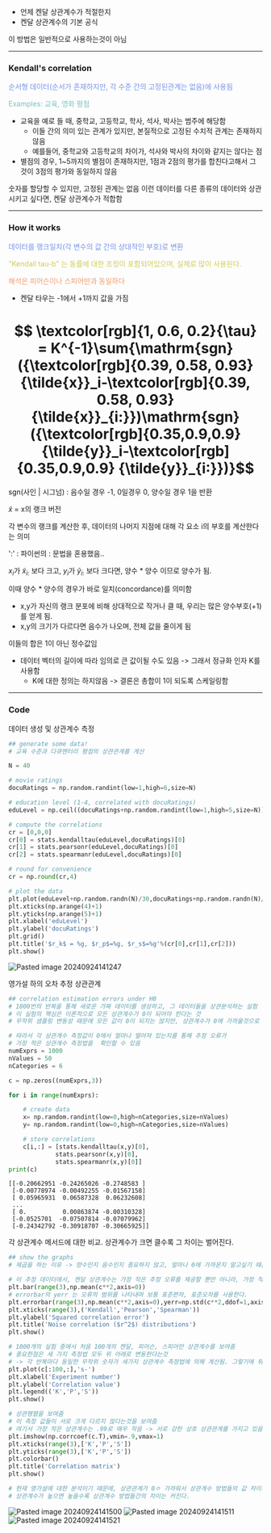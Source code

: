 - 언제 켄달 상관계수가 적절한지
- 켄달 상관계수의 기본 공식

이 방법은 일반적으로 사용하는것이 아님

---
### Kendall's correlation

<span style="color:rgb(118, 147, 234)">순서형 데이터(순서가 존재하지만, 각 수준 간의 고정된관계는 없음)에 사용됨</span>

<span style="color:rgb(116, 195, 194)">Examples: 교육, 영화 평점</span>
- 교육을 예로 들 때, 중학교, 고등학교, 학사, 석사, 박사는 범주에 해당함
	- 이들 간의 의미 있는 관계가 있지만, 본질적으로 고정된 수치적 관계는 존재하지 않음
	- 예를들어, 중학교와 고등학교의 차이가, 석사와 박사의 차이와 같지는 않다는 점
- 별점의 경우, 1~5까지의 별점이 존재하지만, 1점과 2점의 평가를 합친다고해서 그것이 3점의 평가와 동일하지 않음

숫자를 할당할 수 있지만, 고정된 관계는 없음
이런 데이터를 다른 종류의 데이터와 상관시키고 싶다면, 켄달 상관계수가 적합함

---
### How it works

<span style="color:rgb(118, 147, 234)">데이터를 랭크일치(각 변수의 값 간의 상대적인 부호)로 변환</span>

<span style="color:rgb(205, 205, 81)">"Kendall tau-b" 는 동률에 대한 조정이 포함되어있으며, 실제로 많이 사용된다.</span> 

<span style="color:rgb(236, 158, 111)">해석은 피어슨이나 스피어만과 동일하다</span> 
- 켄달 타우는 -1에서 +1까지 값을 가짐

# $$ \textcolor[rgb]{1, 0.6, 0.2}{\tau} = K^{-1}\sum{\mathrm{sgn}({\textcolor[rgb]{0.39, 0.58, 0.93} {\tilde{x}}_i-\textcolor[rgb]{0.39, 0.58, 0.93} {\tilde{x}}_{i:}})\mathrm{sgn}({\textcolor[rgb]{0.35,0.9,0.9} {\tilde{y}}_i-\textcolor[rgb]{0.35,0.9,0.9} {\tilde{y}}_{i:}})}$$
sgn(사인 | 시그넘) : 음수일 경우 -1, 0일경우 0, 양수일 경우 1을 반환

$\tilde{x}$ = x의 랭크 버전

각 변수의 랭크를 계산한 후, 데이터의 나머지 지점에 대해 각 요소 i의 부호를 계산한다는 의미

':' : 파이썬의 : 문법을 혼용했음..

$x_i$가 $\tilde{x}_{i:}$ 보다 크고, $y_i$가 $\tilde{y}_{i:}$ 보다 크다면, 양수 * 양수 이므로 양수가 됨.

이때 양수 * 양수의 경우가 바로 일치(concordance)를 의미함
- x,y가 자신의 랭크 분포에 비해 상대적으로 작거나 클 때, 우리는 많은 양수부호(+1)를 얻게 됨.
- x,y의 크기가 다르다면 음수가 나오며, 전체 값을 줄이게 됨

이들의 합은 1이 아닌 정수값임
- 데이터 벡터의 길이에 따라 임의로 큰 값이될 수도 있음 -> 그래서 정규화 인자 K를 사용함
	- K에 대한 정의는 하지않음 -> 결론은 총합이 1이 되도록 스케일링함

---
### Code

데이터 생성 및 상관계수 측정
```python
## generate some data!
# 교육 수준과 다큐멘터리 평점의 상관관계를 계산

N = 40

# movie ratings
docuRatings = np.random.randint(low=1,high=6,size=N)

# education level (1-4, correlated with docuRatings)
eduLevel = np.ceil((docuRatings+np.random.randint(low=1,high=5,size=N))/9*4)

# compute the correlations
cr = [0,0,0]
cr[0] = stats.kendalltau(eduLevel,docuRatings)[0]
cr[1] = stats.pearsonr(eduLevel,docuRatings)[0]
cr[2] = stats.spearmanr(eduLevel,docuRatings)[0]

# round for convenience
cr = np.round(cr,4)

# plot the data
plt.plot(eduLevel+np.random.randn(N)/30,docuRatings+np.random.randn(N)/30,'ks',markersize=10,markerfacecolor=[0,0,0,.25])
plt.xticks(np.arange(4)+1)
plt.yticks(np.arange(5)+1)
plt.xlabel('eduLevel')
plt.ylabel('docuRatings')
plt.grid()
plt.title('$r_k$ = %g, $r_p$=%g, $r_s$=%g'%(cr[0],cr[1],cr[2]))
plt.show()
```

![Pasted image 20240924141247](../pic/12.Correlation/149.Pasted%20image%2020240924141247.png)

영가설 하의 오차 추정 상관관계
```python
## correlation estimation errors under H0
# 1000번의 반복을 통해 새로운 가짜 데이터를 생성하고, 그 데이터들을 상관분석하는 실험
# 이 실험의 핵심은 이론적으로 모든 상관계수가 0이 되어야 한다는 것
# 무작위 샘플링 변동성 때문에 모든 값이 0이 되지는 않지만, 상관계수가 0에 가까울것으로 기대

# 따라서 각 상관계수 측정값이 0에서 얼마나 떨어져 있는지를 통해 추정 오류가 
# 가장 적은 상관계수 측정법을  확인할 수 있음
numExprs = 1000
nValues = 50
nCategories = 6

c = np.zeros((numExprs,3))

for i in range(numExprs):

    # create data
    x= np.random.randint(low=0,high=nCategories,size=nValues)
    y= np.random.randint(low=0,high=nCategories,size=nValues)

    # store correlations
    c[i,:] = [stats.kendalltau(x,y)[0],
             stats.pearsonr(x,y)[0],
             stats.spearmanr(x,y)[0]]
print(c)
```

```
[[-0.20662951 -0.24265026 -0.2748583 ]
 [-0.00778974 -0.00492255 -0.01567158]
 [ 0.05965931  0.06587328  0.06232608]
 ...
 [ 0.          0.00863874 -0.00310328]
 [-0.0525701  -0.07507814 -0.07079962]
 [-0.24342792 -0.30918707 -0.30665925]]
```

각 상관계수 메서드에 대한 비교. 상관계수가 크면 클수록 그 차이는 벌어진다.
```python
## show the graphs
# 제곱을 하는 이유 -> 양수인지 음수인지 중요하지 않고, 얼마나 0에 가까운지 알고싶기 때문

# 이 추정 데이터에서, 켄달 상관계수는 가장 작은 추정 오류를 제공할 뿐만 아니라, 가장 적은 분산을 보임
plt.bar(range(3),np.mean(c**2,axis=0))
# errorbar의 yerr 는 오류의 범위를 나타내며 보통 표준편차, 표준오차를 사용한다.
plt.errorbar(range(3),np.mean(c**2,axis=0),yerr=np.std(c**2,ddof=1,axis=0))
plt.xticks(range(3),('Kendall','Pearson','Spearman'))
plt.ylabel('Squared correlation error')
plt.title('Noise correlation ($r^2$) distributions')
plt.show()

# 1000개의 실험 중에서 처음 100개의 켄달, 피어슨, 스피어만 상관계수를 보여줌
# 중요한점은 세 가지 측정법 모두 위 아래로 변동한다는것 
# -> 각 반복마다 동일한 무작위 숫자가 세가지 상관계수 측정법에 의해 계산됨. 그렇기에 위아래로 출렁이는것
plt.plot(c[:100,:],'s-')
plt.xlabel('Experiment number')
plt.ylabel('Correlation value')
plt.legend(('K','P','S'))
plt.show()

# 상관행렬을 보여줌
# 이 측정 값들이 서로 크게 다르지 않다는것을 보여줌
# 여기서 가장 작은 상관계수는 .99로 매우 작음 -> 서로 강한 상호 상관관계를 가지고 있음
plt.imshow(np.corrcoef(c.T),vmin=.9,vmax=1)
plt.xticks(range(3),['K','P','S'])
plt.yticks(range(3),['K','P','S'])
plt.colorbar()
plt.title('Correlation matrix')
plt.show()

# 현재 영가설에 대한 분석이기 때문에, 상관관계가 0ㅇ 가까워서 상관계수 방법들의 값 차이가 크게 나지 않았지만,
# 상관계수가 높으면 높을수록 상관계수 방법들간의 차이는 커진다.
```
![Pasted image 20240924141500](../pic/12.Correlation/149.Pasted%20image%2020240924141500.png)
![Pasted image 20240924141511](../pic/12.Correlation/149.Pasted%20image%2020240924141511.png)
![Pasted image 20240924141521](../pic/12.Correlation/149.Pasted%20image%2020240924141521.png)
